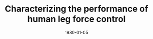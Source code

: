 ---
title: "Characterizing the performance of human leg force control"
collection: publications
permalink: /publication/CO-5
date: 1980-01-05
venue: 'Engineering'
citation: '<b>Kudzia P.</b>, Robinovitch S., and Donelan M.,Characterizing the performance of human leg force control , <i>Canadian Society of Biomechanics</i>, Montreal, Canada. Conference Postponed <b>2020</b>'
---